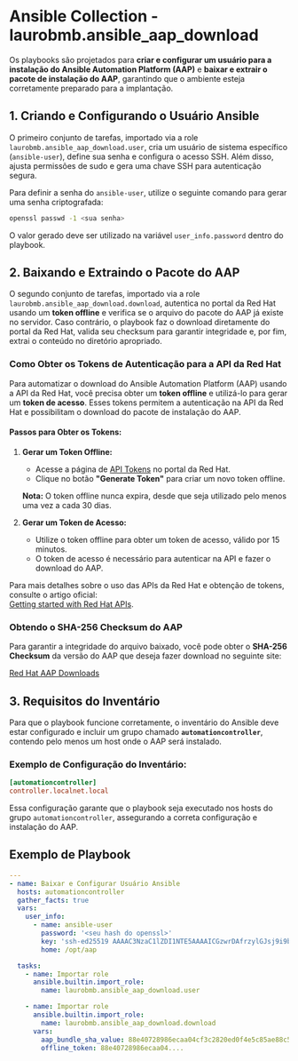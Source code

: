 # Ansible Collection - laurobmb.ansible_aap_download

Os playbooks são projetados para **criar e configurar um usuário para a instalação do Ansible Automation Platform (AAP)** e **baixar e extrair o pacote de instalação do AAP**, garantindo que o ambiente esteja corretamente preparado para a implantação.

## 1. Criando e Configurando o Usuário Ansible

O primeiro conjunto de tarefas, importado via a role `laurobmb.ansible_aap_download.user`, cria um usuário de sistema específico (`ansible-user`), define sua senha e configura o acesso SSH. Além disso, ajusta permissões de sudo e gera uma chave SSH para autenticação segura.

Para definir a senha do `ansible-user`, utilize o seguinte comando para gerar uma senha criptografada:

```bash
openssl passwd -1 <sua senha>
```

O valor gerado deve ser utilizado na variável `user_info.password` dentro do playbook.

## 2. Baixando e Extraindo o Pacote do AAP

O segundo conjunto de tarefas, importado via a role `laurobmb.ansible_aap_download.download`, autentica no portal da Red Hat usando um **token offline** e verifica se o arquivo do pacote do AAP já existe no servidor. Caso contrário, o playbook faz o download diretamente do portal da Red Hat, valida seu checksum para garantir integridade e, por fim, extrai o conteúdo no diretório apropriado.

### Como Obter os Tokens de Autenticação para a API da Red Hat

Para automatizar o download do Ansible Automation Platform (AAP) usando a API da Red Hat, você precisa obter um **token offline** e utilizá-lo para gerar um **token de acesso**. Esses tokens permitem a autenticação na API da Red Hat e possibilitam o download do pacote de instalação do AAP.

#### **Passos para Obter os Tokens:**

1. **Gerar um Token Offline:**
   - Acesse a página de [API Tokens](https://access.redhat.com/articles/3626371) no portal da Red Hat.
   - Clique no botão **"Generate Token"** para criar um novo token offline.

   **Nota:** O token offline nunca expira, desde que seja utilizado pelo menos uma vez a cada 30 dias.

2. **Gerar um Token de Acesso:**
   - Utilize o token offline para obter um token de acesso, válido por 15 minutos.
   - O token de acesso é necessário para autenticar na API e fazer o download do AAP.

Para mais detalhes sobre o uso das APIs da Red Hat e obtenção de tokens, consulte o artigo oficial:  
[Getting started with Red Hat APIs](https://access.redhat.com/articles/3626371).

### Obtendo o SHA-256 Checksum do AAP

Para garantir a integridade do arquivo baixado, você pode obter o **SHA-256 Checksum** da versão do AAP que deseja fazer download no seguinte site:

[Red Hat AAP Downloads](https://access.redhat.com/downloads/content/480/ver=2.5/rhel---9/2.5/x86_64/product-software)

## 3. Requisitos do Inventário

Para que o playbook funcione corretamente, o inventário do Ansible deve estar configurado e incluir um grupo chamado **`automationcontroller`**, contendo pelo menos um host onde o AAP será instalado.

### Exemplo de Configuração do Inventário:

```ini
[automationcontroller]
controller.localnet.local
```

Essa configuração garante que o playbook seja executado nos hosts do grupo `automationcontroller`, assegurando a correta configuração e instalação do AAP.

## Exemplo de Playbook

```yaml
---
- name: Baixar e Configurar Usuário Ansible
  hosts: automationcontroller
  gather_facts: true
  vars:
    user_info:
      - name: ansible-user
        password: '<seu hash do openssl>'
        key: 'ssh-ed25519 AAAAC3NzaC1lZDI1NTE5AAAAICGzwrDAfrzylGJsj9i9bcNnduC34FaLLJZd3uzMk/fV user@hulk'
        home: /opt/aap

  tasks:
    - name: Importar role
      ansible.builtin.import_role:
        name: laurobmb.ansible_aap_download.user

    - name: Importar role
      ansible.builtin.import_role:
        name: laurobmb.ansible_aap_download.download
      vars:
        aap_bundle_sha_value: 88e40728986ecaa04cf3c2820ed0f4e5c85ae88c52353cc695dd5be9deab9725
        offline_token: 88e40728986ecaa04....
```

